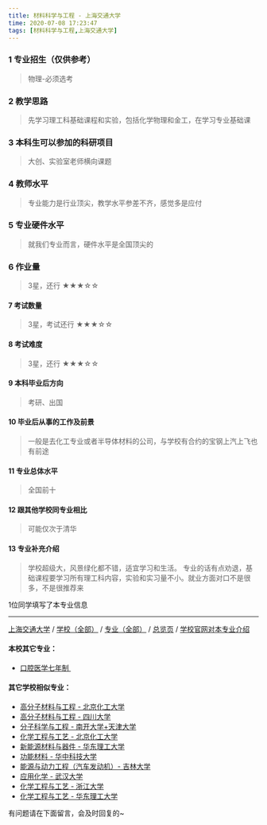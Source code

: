 ```yaml
---
title: 材料科学与工程 - 上海交通大学
time: 2020-07-08 17:23:47
tags: [材料科学与工程,上海交通大学]
---
```

### 1 专业招生（仅供参考）  
> 物理-必须选考


### 2 教学思路
> 先学习理工科基础课程和实验，包括化学物理和金工，在学习专业基础课


### 3 本科生可以参加的科研项目
>  大创、实验室老师横向课题


### 4 教师水平
> 专业能力是行业顶尖，教学水平参差不齐，感觉多是应付


### 5 专业硬件水平
> 就我们专业而言，硬件水平是全国顶尖的


### 6 作业量
>3星，还行
★★★☆☆


#### 7 考试数量
>3星，考试还行
★★★☆☆



#### 8 考试难度
>3星，还行
★★★☆☆


#### 9 本科毕业后方向
> 考研、出国


#### 10 毕业后从事的工作及前景
> 一般是去化工专业或者半导体材料的公司，与学校有合约的宝钢上汽上飞也有前途


#### 11 专业总体水平
> 全国前十


#### 12 跟其他学校同专业相比
>可能仅次于清华 


#### 13 专业补充介绍
> 学校超级大，风景绿化都不错，适宜学习和生活。
专业的话有点劝退，基础课程要学习所有理工科内容，实验和实习量不小。就业方面对口不是很多，不是很推荐来

1位同学填写了本专业信息
***
[上海交通大学](https://univgo.github.io/2020/07/08/上海交通大学) / [学校（全部）](https://univgo.github.io/2020/07/09/学校汇总页) / [专业（全部）](https://univgo.github.io/2020/07/09/专业汇总页) / [总览页](https://univgo.github.io/2020/07/09/总览) / [学校官网对本专业介绍](http://smse.sjtu.edu.cn/)
#### 本校其它专业：
- [口腔医学七年制 ](https://univgo.github.io/2020/07/08/口腔医学七年制%20-%20上海交通大学（医学院）)

#### 其它学校相似专业：
- [高分子材料与工程 - 北京化工大学](https://univgo.github.io/2020/07/08/高分子材料与工程%20-%20北京化工大学)
- [高分子材料与工程 - 四川大学](https://univgo.github.io/2020/07/08/高分子材料与工程%20-%20四川大学)
- [分子科学与工程 - 南开大学+天津大学](https://univgo.github.io/2020/07/08/分子科学与工程%20-%20南开大学+天津大学) 
- [化学工程与工艺 - 北京化工大学](https://univgo.github.io/2020/07/08/化学工程与工艺%20-%20北京化工大学)
- [新能源材料与器件 - 华东理工大学](https://univgo.github.io/2020/07/08/新能源材料与器件%20-%20华东理工大学)
- [功能材料 - 华中科技大学](https://univgo.github.io/2020/07/08/功能材料%20-%20华中科技大学)
- [能源与动力工程（汽车发动机）- 吉林大学](https://univgo.github.io/2020/07/08/能源与动力工程（汽车发动机）-%20吉林大学)
- [应用化学 - 武汉大学](https://univgo.github.io/2020/07/08/应用化学%20-%20武汉大学)
- [化学工程与工艺 - 浙江大学](https://univgo.github.io/2020/07/08/化学工程与工艺%20-%20浙江大学)
- [化学工程与工艺 - 华东理工大学](https://univgo.github.io/2020/07/08/化学工程与工艺%20-%20华东理工大学)

有问题请在下面留言，会及时回复的~